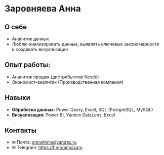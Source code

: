 # Заровняева Анна

## О себе
- Аналитик данных 
- Люблю анализировать данные, выявлять ключевые закономерности и создавать визуализации


## Опыт работы: 
- Аналитик продаж (дистрибьютор Nestle)
- Экономист-аналитик (Производственная компания)
  

## Навыки
- **Обработка данных:** Power Query, Excel, SQL (PostgreSQL, MySQL)  
- **Визуализация:** Power BI, Yandex DataLens, Excel  

## Контакты
- ✉ Почта: annwthnn@yandex.ru
- ✉ Telegram: https://t.me/annazaro
